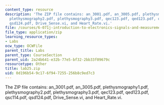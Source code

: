 ```yaml
---
content_type: resource
description: 'The ZIP file contains: an_3001.pdf, an_3005.pdf, plethysmography1.pdf,
  plethysmography2.pdf, plethysmography3.pdf, qec123.pdf, qed123.pdf, qsc114.pdf,
  qsd124.pdf, Drive_Sense.vi, and Heart_Rate.vi.'
file: /courses/6-071j-introduction-to-electronics-signals-and-measurement-spring-2006/0d196b549c176f947255256b8c9ed7c3_lab25.zip
file_type: application/zip
learning_resource_types:
- Labs
ocw_type: OCWFile
parent_title: Labs
parent_type: CourseSection
parent_uid: 2a24b641-e32b-77e5-bf32-2bb33f09679c
resourcetype: Other
title: lab25.zip
uid: 0d196b54-9c17-6f94-7255-256b8c9ed7c3
---
```

The ZIP file contains: an_3001.pdf, an_3005.pdf, plethysmography1.pdf, plethysmography2.pdf, plethysmography3.pdf, qec123.pdf, qed123.pdf, qsc114.pdf, qsd124.pdf, Drive_Sense.vi, and Heart_Rate.vi.